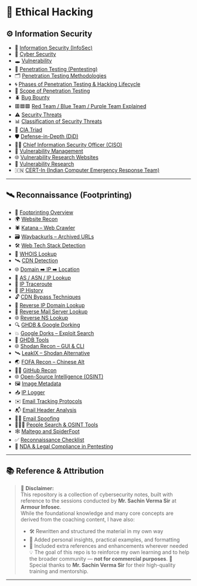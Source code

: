

# 📘 Ethical Hacking

## ⚙️ Information Security

* 🧠 [Information Security (InfoSec)](https://github.com/nikhilpatidar01/Ethical-Hacking/blob/Master/1.%20Information%20Security/01.%20Information%20Security.md)
* 🔐 [Cyber Security](https://github.com/nikhilpatidar01/Ethical-Hacking/blob/Master/1.%20Information%20Security/01.%20Information%20Security.md#%EF%B8%8F-cyber-security)
* 🕳️ [Vulnerability](https://github.com/nikhilpatidar01/Ethical-Hacking/blob/Master/1.%20Information%20Security/01.%20Information%20Security.md#-vulnerability)
* 🧪 [Penetration Testing (Pentesting)](https://github.com/nikhilpatidar01/Ethical-Hacking/blob/Master/1.%20Information%20Security/02.%20Penetration%20Testing.md)
* 🗂️ [Penetration Testing Methodologies](https://github.com/nikhilpatidar01/Ethical-Hacking/blob/Master/1.%20Information%20Security/03.%20Penetration%20Testing%20Methodologies.md)
* 🌀 [Phases of Penetration Testing & Hacking Lifecycle](https://github.com/nikhilpatidar01/Ethical-Hacking/blob/Master/1.%20Information%20Security/04.%20Phases%20of%20Penetration%20Testing.md)
* 🎯 [Scope of Penetration Testing](https://github.com/nikhilpatidar01/Ethical-Hacking/blob/Master/1.%20Information%20Security/05.%20Scope%20of%20Penetration%20Testing.md)
* 🪲 [Bug Bounty](https://github.com/nikhilpatidar01/Ethical-Hacking/blob/Master/1.%20Information%20Security/06.%20Bug%20Bounty.md)
* 🟥🟦🟪 [Red Team / Blue Team / Purple Team Explained](https://github.com/nikhilpatidar01/Ethical-Hacking/blob/Master/1.%20Information%20Security/07.%20Red%2C%20Blue%2C%20PurpIe%20Team.md)
* ⚠️ [Security Threats](https://github.com/nikhilpatidar01/Ethical-Hacking/blob/Master/1.%20Information%20Security/08.%20Security%20Threats.md)
* 📊 [Classification of Security Threats](https://github.com/nikhilpatidar01/Ethical-Hacking/blob/Master/1.%20Information%20Security/09.%20Classification%20of%20Security%20Threats.md)
* 🔺 [CIA Triad](https://github.com/nikhilpatidar01/Ethical-Hacking/blob/Master/1.%20Information%20Security/10.%20CIA%20Triad.md)
* 🛡️ [Defense-in-Depth (DiD)](https://github.com/nikhilpatidar01/Ethical-Hacking/blob/Master/1.%20Information%20Security/11.%20Defense%20in%20Depth%20%28DiD%29.md)
* 👨‍💼 [Chief Information Security Officer (CISO)](https://github.com/nikhilpatidar01/Ethical-Hacking/blob/Master/1.%20Information%20Security/12.%20Chief%20Information%20Security%20Officer%20%28CISO%29.md)
* 🧩 [Vulnerability Management](https://github.com/nikhilpatidar01/Ethical-Hacking/blob/Master/1.%20Information%20Security/13.%20Vulnerability%20Management.md)
* 🌐 [Vulnerability Research Websites](https://github.com/nikhilpatidar01/Ethical-Hacking/blob/Master/1.%20Information%20Security/14.%20Vulnerability%20Research%20Websites.md)
* 🔬 [Vulnerability Research](https://github.com/nikhilpatidar01/Ethical-Hacking/blob/Master/1.%20Information%20Security/16.%20Vulnerability%20Research.md)
* 🇮🇳 [CERT-In (Indian Computer Emergency Response Team)](https://github.com/nikhilpatidar01/Ethical-Hacking/blob/Master/1.%20Information%20Security/15.%20CERT%20In.md)

---

## 🛰️ Reconnaissance (Footprinting)

* 🧭 [Footprinting Overview](https://github.com/nikhilpatidar01/Ethical-Hacking/blob/Master/2.%20Reconnaissance%20%28Footprinting%29/01.%20Reconnaissance%20%28Footprinting%29.md)
* 🌍 [Website Recon](https://github.com/nikhilpatidar01/Ethical-Hacking/blob/Master/2.%20Reconnaissance%20%28Footprinting%29/02.%20Website%20Reconnaissance.md)
* 🕷️ [Katana – Web Crawler](https://github.com/nikhilpatidar01/Ethical-Hacking/blob/Master/2.%20Reconnaissance%20%28Footprinting%29/03.%20Katana%20Modern%20Web%20Crawler.md)
* 🗃️ [Waybackurls – Archived URLs](https://github.com/nikhilpatidar01/Ethical-Hacking/blob/Master/2.%20Reconnaissance%20%28Footprinting%29/04.%20Waybackurls%20Archived%20URL%20Extractor.md)
* 🛠️ [Web Tech Stack Detection](https://github.com/nikhilpatidar01/Ethical-Hacking/blob/Master/2.%20Reconnaissance%20%28Footprinting%29/05.%20Websites%20Built%20With.md)
* 🧾 [WHOIS Lookup](https://github.com/nikhilpatidar01/Ethical-Hacking/blob/Master/2.%20Reconnaissance%20%28Footprinting%29/06.%20%20WHOIS%20Lookup.md)
* 🛰️ [CDN Detection](https://github.com/nikhilpatidar01/Ethical-Hacking/blob/Master/2.%20Reconnaissance%20%28Footprinting%29/07.%20Content%20Delivery%20Network%20%28CDN%29.md)
* 🌐 [Domain ➡️ IP ➡️ Location](https://github.com/nikhilpatidar01/Ethical-Hacking/blob/Master/2.%20Reconnaissance%20%28Footprinting%29/08.%20Domain%20Name%20to%20IP%20to%20Location.md)
* 📡 [AS / ASN / IP Lookup](https://github.com/nikhilpatidar01/Ethical-Hacking/blob/Master/2.%20Reconnaissance%20%28Footprinting%29/09.%20Autonomous%20System%20%28AS-ASN-IP%29%20Lookup.md)
* 🧭 [IP Traceroute](https://github.com/nikhilpatidar01/Ethical-Hacking/blob/Master/2.%20Reconnaissance%20%28Footprinting%29/10.%20IP%20Traceroute%20Tool.md)
* 🧠 [IP History](https://github.com/nikhilpatidar01/Ethical-Hacking/blob/Master/2.%20Reconnaissance%20%28Footprinting%29/11.%20IP%20Address%20History.md)
* 🔓 [CDN Bypass Techniques](https://github.com/nikhilpatidar01/Ethical-Hacking/blob/Master/2.%20Reconnaissance%20%28Footprinting%29/12.%20CDN%20Bypass%20-%20Techniques%20.md)
* 🔁 [Reverse IP Domain Lookup](https://github.com/nikhilpatidar01/Ethical-Hacking/blob/Master/2.%20Reconnaissance%20%28Footprinting%29/13.%20Reverse%20IP%20Domain%20Lookup.md)
* 📧 [Reverse Mail Server Lookup](https://github.com/nikhilpatidar01/Ethical-Hacking/blob/Master/2.%20Reconnaissance%20%28Footprinting%29/14.%20Reverse%20Mail%20Server%20Lookup.md)
* 🌐 [Reverse NS Lookup](https://github.com/nikhilpatidar01/Ethical-Hacking/blob/Master/2.%20Reconnaissance%20%28Footprinting%29/15.%20Reverse%20Name%20Server%20%28NS%29%20Lookup.md)
* 🔍 [GHDB & Google Dorking](https://github.com/nikhilpatidar01/Ethical-Hacking/blob/Master/2.%20Reconnaissance%20%28Footprinting%29/16.%20Google%20Hacking%20Database%20%28GHDB%29%20%26%20Google%20Dorking.md)
* 💥 [Google Dorks – Exploit Search](https://github.com/nikhilpatidar01/Ethical-Hacking/blob/Master/2.%20Reconnaissance%20%28Footprinting%29/17.%20Google%20Dorks%20%E2%80%93%20Exploit%20Search%20Techniques.md)
* 🧰 [GHDB Tools](https://github.com/nikhilpatidar01/Ethical-Hacking/blob/Master/2.%20Reconnaissance%20%28Footprinting%29/18.%20Google%20Hacking%20Database%20%28GHDB%29%20Tools.md)
* 🌐 [Shodan Recon – GUI & CLI](https://github.com/nikhilpatidar01/Ethical-Hacking/blob/Master/2.%20Reconnaissance%20%28Footprinting%29/20.%20Shodan%20Recon%20GUI%20and%20CLI.md)
* 🛰️ [LeakIX – Shodan Alternative](https://github.com/nikhilpatidar01/Ethical-Hacking/blob/Master/2.%20Reconnaissance%20%28Footprinting%29/21.%20LeakIX%20Recon.md)
* 🌏 [FOFA Recon – Chinese Alt](https://github.com/nikhilpatidar01/Ethical-Hacking/blob/Master/2.%20Reconnaissance%20%28Footprinting%29/22.%20FOFA%20Recon.md)
* 🧑‍💻 [GitHub Recon](https://github.com/nikhilpatidar01/Ethical-Hacking/blob/Master/2.%20Reconnaissance%20%28Footprinting%29/23.%20GitHub%20Recon.md#-1-github-recon)
* 🌐 [Open-Source Intelligence (OSINT)](https://github.com/nikhilpatidar01/Ethical-Hacking/blob/Master/2.%20Reconnaissance%20%28Footprinting%29/24.%20Open-Source%20Intelligence%20%28OSINT%29.md#-open-source-intelligence-osint)
* 🖼️ [Image Metadata](https://github.com/nikhilpatidar01/Ethical-Hacking/blob/Master/2.%20Reconnaissance%20%28Footprinting%29/25.%20Image%20Metadata.md#-image-metadata)
* 📥 [IP Logger](https://github.com/nikhilpatidar01/Ethical-Hacking/blob/Master/2.%20Reconnaissance%20%28Footprinting%29/26.%20IP%20Logger.md#%EF%B8%8F%EF%B8%8F-what-is-an-ip-logger)
* ✉️ [Email Tracking Protocols](https://github.com/nikhilpatidar01/Ethical-Hacking/blob/Master/2.%20Reconnaissance%20%28Footprinting%29/27.%20Email%20Tracking%20%26%20Protocols.md#%EF%B8%8F-what-is-email)
* 📬 [Email Header Analysis](https://github.com/nikhilpatidar01/Ethical-Hacking/blob/Master/2.%20Reconnaissance%20%28Footprinting%29/28.%20Email%20Header%20Analysis.md#-email-tracking)
* 🕵️‍♂️ [Email Spoofing](https://github.com/nikhilpatidar01/Ethical-Hacking/blob/Master/2.%20Reconnaissance%20%28Footprinting%29/29.%20Email%20Spoofing.md#%EF%B8%8F-email-spoofing)
* 🧑‍🤝‍🧑 [People Search & OSINT Tools](https://github.com/nikhilpatidar01/Ethical-Hacking/blob/Master/2.%20Reconnaissance%20%28Footprinting%29/30.%20People%20Search%20%26%20OSINT%20Tools.md#%EF%B8%8F%EF%B8%8F-people-search--osint-tools)
* 🕸️ [Maltego and SpiderFoot](https://github.com/nikhilpatidar01/Ethical-Hacking/blob/Master/2.%20Reconnaissance%20%28Footprinting%29/31.%20Maltego%20and%20SpiderFoot.md#%EF%B8%8F-reconnaissance-tools-osint--footprinting)
* ✅ [Reconnaissance Checklist](https://github.com/nikhilpatidar01/Ethical-Hacking/blob/Master/2.%20Reconnaissance%20%28Footprinting%29/32.%20Recall%20all%20Reconnaissance%20Checklist.md#%EF%B8%8F-reconnaissance-checklist-footprinting-phase)
* 📜 [NDA & Legal Compliance in Pentesting](https://github.com/nikhilpatidar01/Ethical-Hacking/blob/Master/2.%20Reconnaissance%20%28Footprinting%29/NDA%20and%20Software%20Development%20Environments.md)

---
## 📚 Reference & Attribution

> 🧾 **Disclaimer:**  
> This repository is a collection of cybersecurity notes, built with reference to the sessions conducted by **Mr. Sachin Verma Sir** at **Armour Infosec**.  
> While the foundational knowledge and many core concepts are derived from the coaching content, I have also:
> - 🛠️ Rewritten and structured the material in my own way  
> - 🧠 Added personal insights, practical examples, and formatting  
> - 📝 Included extra references and enhancements wherever needed
> 💡 The goal of this repo is to reinforce my own learning and to help the broader community — **not for commercial purposes**.
> 🙏 Special thanks to **Mr. Sachin Verma Sir**  for their high-quality training and mentorship.

---

